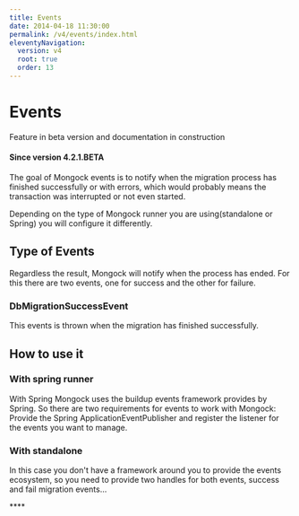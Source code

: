 ```yaml
---
title: Events
date: 2014-04-18 11:30:00 
permalink: /v4/events/index.html
eleventyNavigation:
  version: v4
  root: true
  order: 13
---
```


# Events

<div class="success">
Feature in beta version and documentation in construction
</div>

#### **Since version 4.2.1.BETA**

The goal of Mongock events is to notify when the migration process has finished successfully or with errors, which would probably means the transaction was interrupted or not even started.  
  
Depending on the type of Mongock runner you are using\(standalone or Spring\) you will configure it differently.

## Type of Events

Regardless the result, Mongock will notify when the process has ended. For this there are two events, one for success and the other for failure.

### DbMigrationSuccessEvent

This events is thrown when the migration has finished successfully.

## How to use it

### With spring runner

With Spring Mongock uses the buildup events framework provides by Spring. So there are two requirements for events to work with Mongock: Provide the Spring ApplicationEventPublisher and register the listener for the events you want to manage.

### With standalone

In this case you don't have a framework around you to provide the events ecosystem, so you need to provide two handles for both events, success and fail migration events...



 

\*\*\*\*

